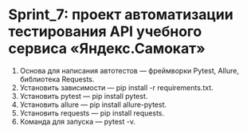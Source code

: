 # Sprint_7: проект автоматизации тестирования API учебного сервиса «Яндекс.Самокат»

1. Основа для написания автотестов — фреймворки Pytest, Allure, библиотека Requests.
2. Установить зависимости — pip install -r requirements.txt.
3. Установить pytest — pip install pytest.
3. Установить allure — pip install allure-pytest.
4. Установить requests — pip install requests.
3. Команда для запуска — pytest -v.
